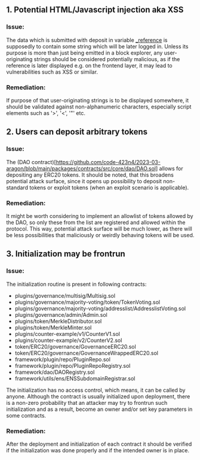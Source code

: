## 1. Potential HTML/Javascript injection aka XSS
### Issue: 
The data which is submitted with deposit in variable [_reference](https://github.com/code-423n4/2023-03-aragon/blob/main/packages/contracts/src/core/dao/DAO.sol#L221) is supposedly to contain some string which will be later logged in. Unless its purpose is more than just being emitted in a block explorer, any user-originating strings should be considered potentially malicious, as if the reference is later displayed e.g. on the frontend layer, it may lead to vulnerabilities such as XSS or similar. 
### Remediation: 
If purpose of that user-originating strings is to be displayed somewhere, it should be validated against non-alphanumeric characters, especially script elements such as '>', '<', '"' etc. 

## 2. Users can deposit arbitrary tokens
### Issue: 
The (DAO contract)[https://github.com/code-423n4/2023-03-aragon/blob/main/packages/contracts/src/core/dao/DAO.sol] allows for depositing any ERC20 tokens. It should be noted, that this broadens potential attack surface, since it opens up possibility to deposit non-standard tokens or exploit tokens (when an exploit scenario is applicable).
### Remediation: 
It might be worth considering to implement an allowlist of tokens allowed by the DAO, so only these from the list are registered and allowed within the protocol. This way, potential attack surface will be much lower, as there will be less possibilities that maliciously or weirdly behaving tokens will be used.

## 3. Initialization may be frontrun

### Issue: 
The initialization routine is present in following contracts:

- plugins/governance/multisig/Multisig.sol
- plugins/governance/majority-voting/token/TokenVoting.sol
- plugins/governance/majority-voting/addresslist/AddresslistVoting.sol
- plugins/governance/admin/Admin.sol
- plugins/token/MerkleDistributor.sol
- plugins/token/MerkleMinter.sol
- plugins/counter-example/v1/CounterV1.sol
- plugins/counter-example/v2/CounterV2.sol
- token/ERC20/governance/GovernanceERC20.sol
- token/ERC20/governance/GovernanceWrappedERC20.sol
- framework/plugin/repo/PluginRepo.sol
- framework/plugin/repo/PluginRepoRegistry.sol
- framework/dao/DAORegistry.sol
- framework/utils/ens/ENSSubdomainRegistrar.sol

The initialization has no access control, which means, it can be called by anyone. Although the contract is usually initialized upon deployment, there is a non-zero probability that an attacker may try to frontrun such initialization and as a result, become an owner and/or set key parameters in some contracts. 

### Remediation: 
After the deployment and initialization of each contract it should be verified if the initialization was done properly and if the intended owner is in place. 

 